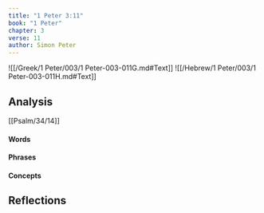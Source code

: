 ```yaml
---
title: "1 Peter 3:11"
book: "1 Peter"
chapter: 3
verse: 11
author: Simon Peter
---
```

![[/Greek/1 Peter/003/1 Peter-003-011G.md#Text]]
![[/Hebrew/1 Peter/003/1 Peter-003-011H.md#Text]]

## Analysis

[[Psalm/34/14]]

#### Words

#### Phrases

#### Concepts

## Reflections
